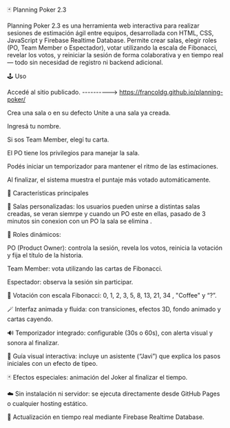 🃏 Planning Poker 2.3

Planning Poker 2.3 es una herramienta web interactiva para realizar sesiones de estimación ágil entre equipos, desarrollada con HTML, CSS, JavaScript y Firebase Realtime Database.
Permite crear salas, elegir roles (PO, Team Member o Espectador), votar utilizando la escala de Fibonacci, revelar los votos, y reiniciar la sesión de forma colaborativa y en tiempo real — todo sin necesidad de registro ni backend adicional.

🕹️ Uso

Accedé al sitio publicado. ----------> https://francoldg.github.io/planning-poker/

Crea una sala o en su defecto Unite a una sala ya creada.

Ingresá tu nombre.

Si sos Team Member, elegí tu carta.

El PO tiene los privilegios para manejar la sala.

Podés iniciar un temporizador para mantener el ritmo de las estimaciones.

Al finalizar, el sistema muestra el puntaje más votado automáticamente.


🚀 Características principales

🎯 Salas personalizadas: los usuarios pueden unirse a distintas salas creadas, se veran siemrpe y cuando un PO este en ellas, pasado de 3 minutos sin conexion con un PO la sala se elimina .

👥 Roles dinámicos:

PO (Product Owner): controla la sesión, revela los votos, reinicia la votación y fija el título de la historia.

Team Member: vota utilizando las cartas de Fibonacci.

Espectador: observa la sesión sin participar.

🔢 Votación con escala Fibonacci: 0, 1, 2, 3, 5, 8, 13, 21, 34 , "Coffee" y “?”.

🪄 Interfaz animada y fluida: con transiciones, efectos 3D, fondo animado y cartas cayendo.

🔊 Temporizador integrado: configurable (30s o 60s), con alerta visual y sonora al finalizar.

💬 Guía visual interactiva: incluye un asistente (“Javi”) que explica los pasos iniciales con un efecto de tipeo.

🃏 Efectos especiales: animación del Joker al finalizar el tiempo.

☁️ Sin instalación ni servidor: se ejecuta directamente desde GitHub Pages o cualquier hosting estático.

🔄 Actualización en tiempo real mediante Firebase Realtime Database.
